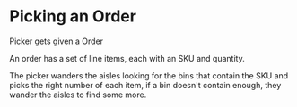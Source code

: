 Picking an Order
==================

Picker gets given a Order

An order has a set of line items, each with an SKU and quantity.

The picker wanders the aisles looking for the bins that contain the SKU and picks the right number of each item, if a bin doesn't contain enough, they wander the aisles to find some more.
